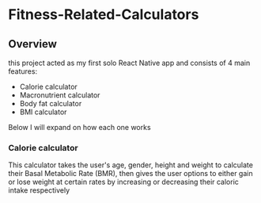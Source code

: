 # Fitness-Related-Calculators

## Overview
this project acted as my first solo React Native app and consists of 4 main features:
<ul>
  <li>Calorie calculator</li>
  <li>Macronutrient calculator</li>
  <li>Body fat calculator</li>
  <li>BMI calculator</li>
</ul>
Below I will expand on how each one works

### Calorie calculator
This calculator takes the user's age, gender, height and weight to calculate their Basal Metabolic Rate (BMR), then gives the user options to either gain or lose weight at certain rates by increasing or decreasing their caloric intake respectively
